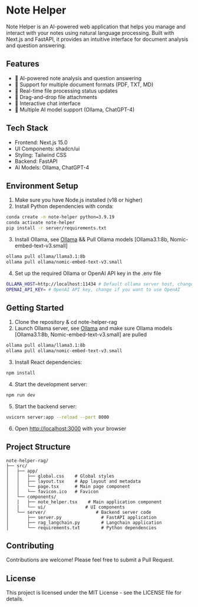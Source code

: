 # Note Helper

Note Helper is an AI-powered web application that helps you manage and interact with your notes using natural language processing. Built with Next.js and FastAPI, it provides an intuitive interface for document analysis and question answering.

## Features

- 🤖 AI-powered note analysis and question answering
- 📁 Support for multiple document formats (PDF, TXT, MD)
- 🔄 Real-time file processing status updates
- 📎 Drag-and-drop file attachments
- 💬 Interactive chat interface
- 🔄 Multiple AI model support (Ollama, ChatGPT-4)

## Tech Stack

- Frontend: Next.js 15.0
- UI Components: shadcn/ui
- Styling: Tailwind CSS
- Backend: FastAPI
- AI Models: Ollama, ChatGPT-4

## Environment Setup

1. Make sure you have Node.js installed (v18 or higher)
2. Install Python dependencies with conda:
```bash
conda create -n note-helper python=3.9.19
conda activate note-helper
pip install -r server/requirements.txt
```

3. Install Ollama, see [Ollama](https://ollama.com/docs/installation) && Pull Ollama models [Ollama3.1:8b, Nomic-embed-text-v3.small]
```bash
ollama pull ollama/llama3.1:8b
ollama pull ollama/nomic-embed-text-v3.small
```

4. Set up the required Ollama or OpenAI API key in the .env file
```bash
OLLAMA_HOST=http://localhost:11434 # Default ollama server host, change if you have a remote server
OPENAI_API_KEY= # OpenAI API key, change if you want to use OpenAI
```

## Getting Started

1. Clone the repository & cd note-helper-rag
2. Launch Ollama server, see [Ollama](https://ollama.com/docs/installation) and make sure Ollama models [Ollama3.1:8b, Nomic-embed-text-v3.small] are pulled
```bash
ollama pull ollama/llama3.1:8b
ollama pull ollama/nomic-embed-text-v3.small
```

3. Install React dependencies:
```bash
npm install
```

4. Start the development server:
```bash
npm run dev
```

5. Start the backend server:
```bash
uvicorn server:app --reload --port 8000
```

6. Open [http://localhost:3000](http://localhost:3000) with your browser

## Project Structure

```
note-helper-rag/
├── src/
│   ├── app/
│   │   ├── global.css    # Global styles
│   │   ├── layout.tsx    # App layout and metadata
│   │   └── page.tsx      # Main page component
│   │   └── favicon.ico   # Favicon
│   └── components/
│   |   ├── note_helper.tsx    # Main application component
│   |   └── ui/               # UI components
│   └── server/                   # Backend server code
│       ├── server.py               # FastAPI application
│       ├── rag_langchain.py        # Langchain application
│       └── requirements.txt        # Python dependencies
```

## Contributing

Contributions are welcome! Please feel free to submit a Pull Request.

## License

This project is licensed under the MIT License - see the LICENSE file for details.